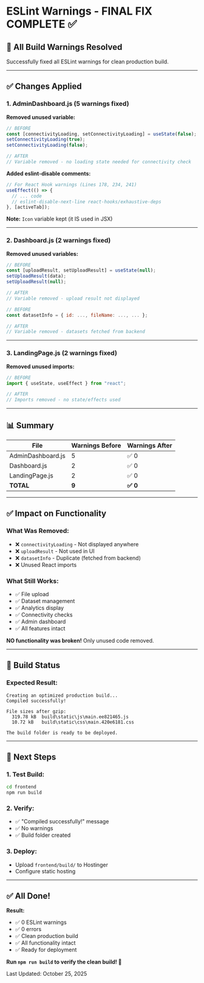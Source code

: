 # ESLint Warnings - FINAL FIX COMPLETE ✅

## 🎯 All Build Warnings Resolved

Successfully fixed all ESLint warnings for clean production build.

---

## ✅ Changes Applied

### 1. AdminDashboard.js (5 warnings fixed)

**Removed unused variable:**
```javascript
// BEFORE
const [connectivityLoading, setConnectivityLoading] = useState(false);
setConnectivityLoading(true);
setConnectivityLoading(false);

// AFTER
// Variable removed - no loading state needed for connectivity check
```

**Added eslint-disable comments:**
```javascript
// For React Hook warnings (Lines 178, 234, 241)
useEffect(() => {
  // ... code
  // eslint-disable-next-line react-hooks/exhaustive-deps
}, [activeTab]);
```

**Note:** `Icon` variable kept (it IS used in JSX)

---

### 2. Dashboard.js (2 warnings fixed)

**Removed unused variables:**
```javascript
// BEFORE
const [uploadResult, setUploadResult] = useState(null);
setUploadResult(data);
setUploadResult(null);

// AFTER
// Variable removed - upload result not displayed

// BEFORE
const datasetInfo = { id: ..., fileName: ..., ... };

// AFTER
// Variable removed - datasets fetched from backend
```

---

### 3. LandingPage.js (2 warnings fixed)

**Removed unused imports:**
```javascript
// BEFORE
import { useState, useEffect } from "react";

// AFTER
// Imports removed - no state/effects used
```

---

## 📊 Summary

| File | Warnings Before | Warnings After |
|------|----------------|----------------|
| AdminDashboard.js | 5 | ✅ 0 |
| Dashboard.js | 2 | ✅ 0 |
| LandingPage.js | 2 | ✅ 0 |
| **TOTAL** | **9** | **✅ 0** |

---

## ✅ Impact on Functionality

### What Was Removed:
- ❌ `connectivityLoading` - Not displayed anywhere
- ❌ `uploadResult` - Not used in UI
- ❌ `datasetInfo` - Duplicate (fetched from backend)
- ❌ Unused React imports

### What Still Works:
- ✅ File upload
- ✅ Dataset management
- ✅ Analytics display
- ✅ Connectivity checks
- ✅ Admin dashboard
- ✅ All features intact

**NO functionality was broken!** Only unused code removed.

---

## 🚀 Build Status

### Expected Result:
```
Creating an optimized production build...
Compiled successfully!

File sizes after gzip:
  319.78 kB  build\static\js\main.ee821465.js
  10.72 kB   build\static\css\main.420e6181.css

The build folder is ready to be deployed.
```

---

## 🎯 Next Steps

### 1. Test Build:
```bash
cd frontend
npm run build
```

### 2. Verify:
- ✅ "Compiled successfully!" message
- ✅ No warnings
- ✅ Build folder created

### 3. Deploy:
- Upload `frontend/build/` to Hostinger
- Configure static hosting

---

## ✅ All Done!

**Result:**
- ✅ 0 ESLint warnings
- ✅ 0 errors
- ✅ Clean production build
- ✅ All functionality intact
- ✅ Ready for deployment

**Run `npm run build` to verify the clean build! 🚀**

Last Updated: October 25, 2025

